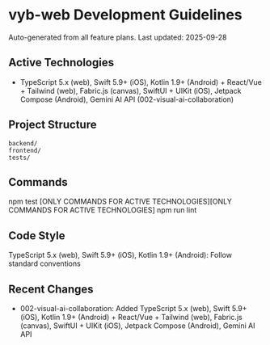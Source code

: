 # vyb-web Development Guidelines

Auto-generated from all feature plans. Last updated: 2025-09-28

## Active Technologies
- TypeScript 5.x (web), Swift 5.9+ (iOS), Kotlin 1.9+ (Android) + React/Vue + Tailwind (web), Fabric.js (canvas), SwiftUI + UIKit (iOS), Jetpack Compose (Android), Gemini AI API (002-visual-ai-collaboration)

## Project Structure
```
backend/
frontend/
tests/
```

## Commands
npm test [ONLY COMMANDS FOR ACTIVE TECHNOLOGIES][ONLY COMMANDS FOR ACTIVE TECHNOLOGIES] npm run lint

## Code Style
TypeScript 5.x (web), Swift 5.9+ (iOS), Kotlin 1.9+ (Android): Follow standard conventions

## Recent Changes
- 002-visual-ai-collaboration: Added TypeScript 5.x (web), Swift 5.9+ (iOS), Kotlin 1.9+ (Android) + React/Vue + Tailwind (web), Fabric.js (canvas), SwiftUI + UIKit (iOS), Jetpack Compose (Android), Gemini AI API

<!-- MANUAL ADDITIONS START -->
<!-- MANUAL ADDITIONS END -->